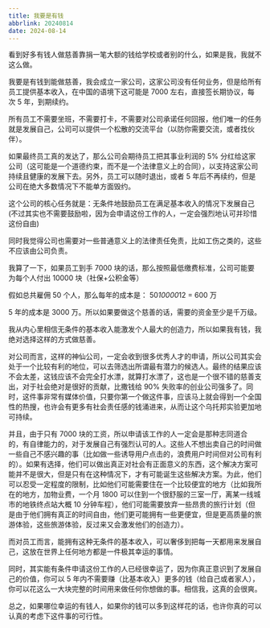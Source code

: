 ```yaml
---
title: 我要是有钱
abbrlink: 20240814
date: 2024-08-14
---
```


看到好多有钱人做慈善靠捐一笔大额的钱给学校或者别的什么，如果是我，我就不这么做。

我要是有钱到能做慈善，我会成立一家公司，这家公司没有任何业务，但是给所有员工提供基本收入，在中国的语境下这可能是 7000 左右，直接签长期协议，每次 5 年，到期续约。

所有员工不需要坐班，不需要打卡，不需要对公司承诺任何回报，他们唯一的任务就是发展自己，公司可以提供一个松散的交流平台（以防你需要交流，或者找伙伴）。

如果最终员工真的发达了，那么公司会期待员工把其事业利润的 5% 分红给这家公司（这可能是一个道德约束，而不是一个法律意义上的合同），以支持这家公司持续且健康的发展下去。另外，员工可以随时退出，或者 5 年后不再续约，但是公司在绝大多数情况下不能单方面毁约。

这个公司的核心任务就是：无条件地鼓励员工在满足基本收入的情况下发展自己(不过其实也不需要鼓励啦，因为会申请这份工作的人，一定会强烈地认可并珍惜这份自由)

同时我觉得公司也需要对一些普通意义上的法律责任免责，比如工伤之类的，这些不应该由公司负责。

我算了一下，如果员工到手 7000 块的话，那么按照最低缴费标准，公司可能要为每个人付出 10000 块（社保+公积金等）

假如总共雇佣 50 个人，那么每年的成本是： 50*10000*12 = 600 万

5 年的成本是 3000 万。所以如果要做这个慈善的话，需要的资金至少是千万级。

我从内心里相信无条件的基本收入能激发个人最大的创造力，所以如果我有钱，我绝对选择这样的方式做慈善。

对公司而言，这样的神仙公司，一定会收到很多优秀人才的申请，所以公司其实会处于一个比较有利的地位，可以去筛选出所谓最有潜力的候选人。最终的结果应该不会太差，这钱应该不会完全打水漂，就算打水漂了，这也是一个很不错的慈善支出，对于社会绝对是很好的贡献，比撒钱给 90% 失败率的创业公司强多了。同时，这件事非常有媒体价值，只要你第一个做这件事，应该马上就会得到一个全国性的热搜，也许会有更多有社会责任感的钱涌进来，从而让这个乌托邦实验更加地可持续。

并且，由于只有 7000 块的工资，所以申请该工作的人一定会是那种志同道合的，有自律能力的，对于发展自己有强烈认可的人。这些人不想出卖自己的时间做一些自己不感兴趣的事（比如做一些诱导用户点击的，浪费用户时间但对公司有利的）。如果有选择，他们可以做出真正对社会有正面意义的东西，这个解决方案可能并不是很大，但是只有在这种情况下，才有可能诞生这些解决方案。为此，他们可以忍受一定程度的限制，比如他们可能需要住在一个比较便宜的地方（比如我所在的地方，加物业费，一个月 1800 可以住到一个很舒服的三室一厅，离某一线城市的地铁终点站大概 10 分钟车程），他们可能需要放弃一些昂贵的旅行计划（但是由于他们拥有真正的时间自由，他们更可能拥有一些更便宜，但是更高质量的旅游体验，这些旅游体验，反过来又会激发他们的创造力）。

而对员工而言，能拥有这种无条件的基本收入，可以奢侈到把每一天都用来发展自己，这放在世界上任何地方都是一件极其幸运的事情。

同时，其实能有条件申请这份工作的人已经很幸运了，因为你真正意识到了发展自己的价值，你可以 5 年内不需要赚（比基本收入）更多的钱（给自己或者家人），你可以花这么一大块完整的时间用来做任何你想做的事。相信我，这真的会很爽。

总之，如果哪位幸运的有钱人，如果你的钱可以多到这样花的话，也许你真的可以认真的考虑下这件事的可行性。
